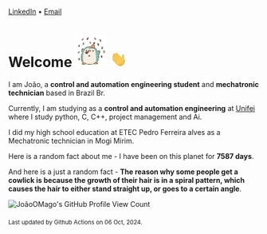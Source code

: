 [LinkedIn](https://www.linkedin.com/in/joão-pedro-gozzoli-b95641301/) &bull;
[Email](joaopedrogozzoli@gmail.com)

# Welcome <img src="happy.gif" height="64px" /> <img src="wave.gif" height="32px" />

I am João, a  **control and automation engineering student** and **mechatronic technician** based in Brazil Br.

Currently, I am studying as a **control and automation engineering** at [Unifei](https://unifei.edu.br) where I study python, C, C++, project management and Ai.

I did my high school education at ETEC Pedro Ferreira alves as a Mechatronic technician in Mogi Mirim.

Here is a random fact about me - I have been on this planet for **7587 days**.

And here is a just a random fact -  **The reason why some people get a cowlick is because the growth of their hair is in a spiral pattern, which causes the hair to either stand straight up, or goes to a certain angle**.

![JoãoOMago's GitHub Profile View Count](https://komarev.com/ghpvc/?username=JoaoOMago)

<sub>Last updated by Github Actions on 06 Oct, 2024.</sub>
